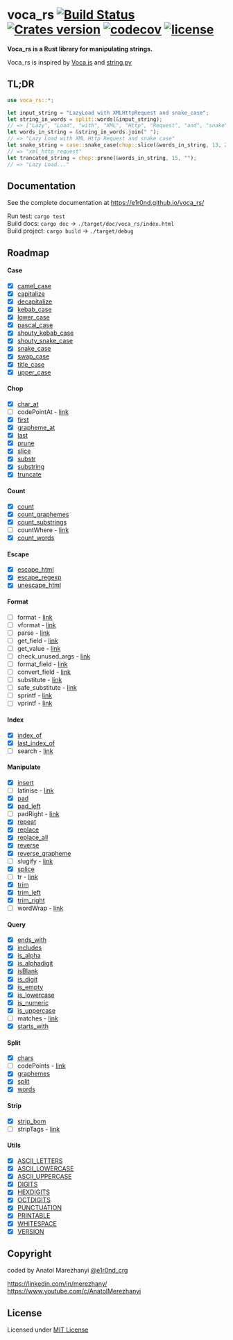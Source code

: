 # voca_rs [![Build Status](https://travis-ci.org/e1r0nd/voca_rs.svg?branch=master)](https://travis-ci.org/e1r0nd/voca_rs) [![Crates version](http://meritbadge.herokuapp.com/voca_rs)](https://crates.io/crates/voca_rs) [![codecov](https://codecov.io/gh/e1r0nd/voca_rs/branch/master/graph/badge.svg)](https://codecov.io/gh/e1r0nd/voca_rs) [![license](https://img.shields.io/badge/license-MIT-green.svg)](LICENSE)

**Voca_rs is a Rust library for manipulating strings.**

Voca_rs is inspired by [Voca.js](https://vocajs.com/) and [string.py](https://docs.python.org/3.4/library/string.html)

## TL;DR

```rust
use voca_rs::*;

let input_string = "LazyLoad with XMLHttpRequest and snake_case";
let string_in_words = split::words(&input_string);
// => ["Lazy", "Load", "with", "XML", "Http", "Request", "and", "snake", "case"]
let words_in_string = &string_in_words.join(" ");
// => "Lazy Load with XML Http Request and snake case"
let snake_string = case::snake_case(chop::slice(&words_in_string, 13, 28));
// => "xml_http_request"
let trancated_string = chop::prune(&words_in_string, 15, "");
// => "Lazy Load..."
```

## Documentation

See the complete documentation at https://e1r0nd.github.io/voca_rs/

Run test: `cargo test`<br>
Build docs: `cargo doc` -> `./target/doc/voca_rs/index.html` <br>
Build project: `cargo build` -> `./target/debug`

## Roadmap

#### Case

- [x] [camel_case](https://e1r0nd.github.io/voca_rs/voca_rs/case/fn.camel_case.html)
- [x] [capitalize](https://e1r0nd.github.io/voca_rs/voca_rs/case/fn.capitalize.html)
- [x] [decapitalize](https://e1r0nd.github.io/voca_rs/voca_rs/case/fn.decapitalize.html)
- [x] [kebab_case](https://e1r0nd.github.io/voca_rs/voca_rs/case/fn.kebab_case.html)
- [x] [lower_case](https://e1r0nd.github.io/voca_rs/voca_rs/case/fn.lower_case.html)
- [x] [pascal_case](https://e1r0nd.github.io/voca_rs/voca_rs/case/fn.pascal_case.html)
- [x] [shouty_kebab_case](https://e1r0nd.github.io/voca_rs/voca_rs/case/fn.shouty_kebab_case.html)
- [x] [shouty_snake_case](https://e1r0nd.github.io/voca_rs/voca_rs/case/fn.shouty_snake_case.html)
- [x] [snake_case](https://e1r0nd.github.io/voca_rs/voca_rs/case/fn.snake_case.html)
- [x] [swap_case](https://e1r0nd.github.io/voca_rs/voca_rs/case/fn.swap_case.html)
- [x] [title_case](https://e1r0nd.github.io/voca_rs/voca_rs/case/fn.title_case.html)
- [x] [upper_case](https://e1r0nd.github.io/voca_rs/voca_rs/case/fn.upper_case.html)

#### Chop

- [x] [char_at](https://e1r0nd.github.io/voca_rs/voca_rs/chop/fn.char_at.html)
- [ ] codePointAt - [link](https://vocajs.com/#codePointAt)
- [x] [first](https://e1r0nd.github.io/voca_rs/voca_rs/chop/fn.first.html)
- [x] [grapheme_at](https://e1r0nd.github.io/voca_rs/voca_rs/chop/fn.grapheme_at.html)
- [x] [last](https://e1r0nd.github.io/voca_rs/voca_rs/chop/fn.last.html)
- [x] [prune](https://e1r0nd.github.io/voca_rs/voca_rs/chop/fn.prune.html)
- [x] [slice](https://e1r0nd.github.io/voca_rs/voca_rs/chop/fn.slice.html)
- [x] [substr](https://e1r0nd.github.io/voca_rs/voca_rs/chop/fn.substr.html)
- [x] [substring](https://e1r0nd.github.io/voca_rs/voca_rs/chop/fn.substring.html)
- [x] [truncate](https://e1r0nd.github.io/voca_rs/voca_rs/chop/fn.truncate.html)

#### Count

- [x] [count](https://e1r0nd.github.io/voca_rs/voca_rs/count/fn.count.html)
- [x] [count_graphemes](https://e1r0nd.github.io/voca_rs/voca_rs/count/fn.count_graphemes.html)
- [x] [count_substrings](https://e1r0nd.github.io/voca_rs/voca_rs/count/fn.count_substrings.html)
- [ ] countWhere - [link](https://vocajs.com/#countWhere)
- [x] [count_words](https://e1r0nd.github.io/voca_rs/voca_rs/count/fn.count_words.html)

#### Escape

- [x] [escape_html](https://e1r0nd.github.io/voca_rs/voca_rs/count/fn.escape_html.html)
- [x] [escape_regexp](https://e1r0nd.github.io/voca_rs/voca_rs/count/fn.escape_regexp.html)
- [x] [unescape_html](https://e1r0nd.github.io/voca_rs/voca_rs/count/fn.unescape_html.html)

#### Format

- [ ] format - [link](https://docs.python.org/3.4/library/string.html#string.Formatter.format)
- [ ] vformat - [link](https://docs.python.org/3.4/library/string.html#string.Formatter.vformat)
- [ ] parse - [link](https://docs.python.org/3.4/library/string.html#string.Formatter.parse)
- [ ] get_field - [link](https://docs.python.org/3.4/library/string.html#string.Formatter.get_field)
- [ ] get_value - [link](https://docs.python.org/3.4/library/string.html#string.Formatter.get_value)
- [ ] check_unused_args - [link](https://docs.python.org/3.4/library/string.html#string.Formatter.check_unused_args)
- [ ] format_field - [link](https://docs.python.org/3.4/library/string.html#string.Formatter.format_field)
- [ ] convert_field - [link](https://docs.python.org/3.4/library/string.html#string.Formatter.convert_field)
- [ ] substitute - [link](https://docs.python.org/3.4/library/string.html#string.Template.substitute)
- [ ] safe_substitute - [link](https://docs.python.org/3.4/library/string.html#string.Template.safe_substitute)
- [ ] sprintf - [link](https://vocajs.com/#sprintf)
- [ ] vprintf - [link](https://vocajs.com/#vprintf)

#### Index

- [x] [index_of](https://e1r0nd.github.io/voca_rs/voca_rs/index/fn.index_of.html)
- [x] [last_index_of](https://e1r0nd.github.io/voca_rs/voca_rs/index/fn.last_index_of.html)
- [ ] search - [link](https://vocajs.com/#search)

#### Manipulate

- [x] [insert](https://e1r0nd.github.io/voca_rs/voca_rs/query/fn.insert.html)
- [ ] latinise - [link](https://vocajs.com/#latinise)
- [x] [pad](https://e1r0nd.github.io/voca_rs/voca_rs/query/fn.pad.html)
- [x] [pad_left](https://e1r0nd.github.io/voca_rs/voca_rs/query/fn.pad_left.html)
- [ ] padRight - [link](https://vocajs.com/#padRight)
- [x] [repeat](https://e1r0nd.github.io/voca_rs/voca_rs/query/fn.repeat.html)
- [x] [replace](https://e1r0nd.github.io/voca_rs/voca_rs/query/fn.repeat.html)
- [x] [replace_all](https://e1r0nd.github.io/voca_rs/voca_rs/query/fn.repeat_all.html)
- [x] [reverse](https://e1r0nd.github.io/voca_rs/voca_rs/query/fn.reverse.html)
- [x] [reverse_grapheme](https://e1r0nd.github.io/voca_rs/voca_rs/query/fn.reverse_grapheme.html)
- [ ] slugify - [link](https://vocajs.com/#slugify)
- [x] [splice](https://e1r0nd.github.io/voca_rs/voca_rs/query/fn.splice.html)
- [ ] tr - [link](https://vocajs.com/#tr)
- [x] [trim](https://e1r0nd.github.io/voca_rs/voca_rs/manipulate/fn.trim.html)
- [x] [trim_left](https://e1r0nd.github.io/voca_rs/voca_rs/manipulate/fn.trim_left.html)
- [x] [trim_right](https://e1r0nd.github.io/voca_rs/voca_rs/manipulate/fn.trim_right.html)
- [ ] wordWrap - [link](https://vocajs.com/#wordWrap)

#### Query

- [x] [ends_with](https://e1r0nd.github.io/voca_rs/voca_rs/query/fn.ends_with.html)
- [x] [includes](https://e1r0nd.github.io/voca_rs/voca_rs/query/fn.includes.html)
- [x] [is_alpha](https://e1r0nd.github.io/voca_rs/voca_rs/query/fn.is_alpha.html)
- [x] [is_alphadigit](https://e1r0nd.github.io/voca_rs/voca_rs/query/fn.is_alphadigit.html)
- [x] [isBlank](https://e1r0nd.github.io/voca_rs/voca_rs/query/fn.is_blank.html)
- [x] [is_digit](https://e1r0nd.github.io/voca_rs/voca_rs/query/fn.is_digit.html)
- [x] [is_empty](https://e1r0nd.github.io/voca_rs/voca_rs/query/fn.is_empty.html)
- [x] [is_lowercase](https://e1r0nd.github.io/voca_rs/voca_rs/query/fn.is_lowercase.html)
- [x] [is_numeric](https://e1r0nd.github.io/voca_rs/voca_rs/query/fn.is_numeric.html)
- [x] [is_uppercase](https://e1r0nd.github.io/voca_rs/voca_rs/query/fn.is_uppercase.html)
- [ ] matches - [link](https://vocajs.com/#matches)
- [x] [starts_with](https://e1r0nd.github.io/voca_rs/voca_rs/query/fn.starts_with.html)

#### Split

- [x] [chars](https://e1r0nd.github.io/voca_rs/voca_rs/split/fn.chars.html)
- [ ] codePoints - [link](https://vocajs.com/#codePoints)
- [x] [graphemes](https://e1r0nd.github.io/voca_rs/voca_rs/split/fn.graphemes.html)
- [x] [split](https://e1r0nd.github.io/voca_rs/voca_rs/split/fn.split.html)
- [x] [words](https://e1r0nd.github.io/voca_rs/voca_rs/split/fn.words.html)

#### Strip

- [x] [strip_bom](https://e1r0nd.github.io/voca_rs/voca_rs/split/fn.strip_bom.html)
- [ ] stripTags - [link](https://vocajs.com/#stripTags)

#### Utils

- [x] [ASCII_LETTERS](https://e1r0nd.github.io/voca_rs/voca_rs/utils/constant.ASCII_LETTERS.html)
- [x] [ASCII_LOWERCASE](https://e1r0nd.github.io/voca_rs/voca_rs/utils/constant.ASCII_LOWERCASE.html)
- [x] [ASCII_UPPERCASE](https://e1r0nd.github.io/voca_rs/voca_rs/utils/constant.ASCII_UPPERCASE.html)
- [x] [DIGITS](https://e1r0nd.github.io/voca_rs/voca_rs/utils/constant.DIGITS.html)
- [x] [HEXDIGITS](https://e1r0nd.github.io/voca_rs/voca_rs/utils/constant.HEXDIGITS.html)
- [x] [OCTDIGITS](https://e1r0nd.github.io/voca_rs/voca_rs/utils/constant.OCTDIGITS.html)
- [x] [PUNCTUATION](https://e1r0nd.github.io/voca_rs/voca_rs/utils/constant.PUNCTUATION.html)
- [x] [PRINTABLE](https://e1r0nd.github.io/voca_rs/voca_rs/utils/constant.PRINTABLE.html)
- [x] [WHITESPACE](https://e1r0nd.github.io/voca_rs/voca_rs/utils/constant.WHITESPACE.html)
- [x] [VERSION](https://e1r0nd.github.io/voca_rs/voca_rs/utils/constant.VERSION.html)

## Copyright

coded by Anatol Marezhanyi [@e1r0nd_crg](https://twitter.com/e1r0nd_crg)

https://linkedin.com/in/merezhany/<br>
https://www.youtube.com/c/AnatolMerezhanyi

## License

Licensed under [MIT License](LICENSE)
